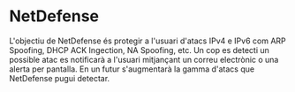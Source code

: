NetDefense
==========

L'objectiu de NetDefense és protegir a l'usuari d'atacs IPv4 e IPv6 com ARP Spoofing, DHCP ACK Ingection, NA Spoofing, etc. Un cop es detecti un possible atac es notificarà a l'usuari mitjançant un correu electrònic o una alerta per pantalla. En un futur s'augmentarà la gamma d'atacs que NetDefense pugui detectar.

